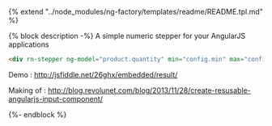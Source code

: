 {% extend "../node_modules/ng-factory/templates/readme/README.tpl.md" %}

{% block description -%}
A simple numeric stepper for your AngularJS applications

```html
<div rn-stepper ng-model="product.quantity" min="config.min" max="config.max"></div>
```

Demo : http://jsfiddle.net/26ghx/embedded/result/

Making of : http://blog.revolunet.com/blog/2013/11/28/create-resusable-angularjs-input-component/

{%- endblock %}
